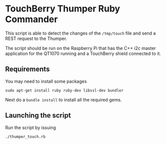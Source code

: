 # TouchBerry Thumper Ruby Commander

This script is able to detect the changes of the `/tmp/touch` file and
send a REST request to the Thumper.

The script should be run on the Raspberry Pi that has the C++ i2c master application
for the QT1070 running and a TouchBerry shield connected to it.

## Requirements

You may need to install some packages

```shell
sudo apt-get install ruby ruby-dev libssl-dev bundler
```

Next do a `bundle install` to install all the required gems.

## Launching the script

Run the script by issuing

```shell
./thumper_touch.rb
```
